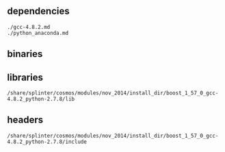## dependencies

	./gcc-4.8.2.md
	./python_anaconda.md

## binaries

	
## libraries

	/share/splinter/cosmos/modules/nov_2014/install_dir/boost_1_57_0_gcc-4.8.2_python-2.7.8/lib

## headers

	/share/splinter/cosmos/modules/nov_2014/install_dir/boost_1_57_0_gcc-4.8.2_python-2.7.8/include
